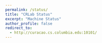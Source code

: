 ```yaml
---
permalink: /status/
title: "CRLab Status"
excerpt: "Machine Status"
author_profile: false
redirect_to: 
  - http://curacao.cs.columbia.edu:10101/
---
```


